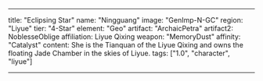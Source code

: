 ---

title: "Eclipsing Star"
name: "Ningguang"
image: "GenImp-N-GC"
region: "Liyue"
tier: "4-Star"
element: "Geo"
artifact: "ArchaicPetra"
artifact2: NoblesseOblige
affiliation: Liyue Qixing
weapon: "MemoryDust"
affinity: "Catalyst"
content: She is the Tianquan of the Liyue Qixing and owns the floating Jade Chamber in the skies of Liyue.
tags: ["1.0", "character", "liyue"]

---